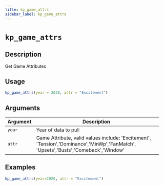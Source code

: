 ```yaml
---
title: kp_game_attrs
sidebar_label: kp_game_attrs
---
```

# `kp_game_attrs`

## Description

Get Game Attributes


## Usage

```r
kp_game_attrs(year = 2020, attr = "Excitement")
```


## Arguments

Argument      |Description
------------- |----------------
`year`     |     Year of data to pull
`attr`     |     Game Attribute, valid values include: 'Excitement', 'Tension','Dominance','MinWp','FanMatch', 'Upsets','Busts','Comeback','Window'


## Examples

```r
kp_game_attrs(year=2020, attr = "Excitement")
```


